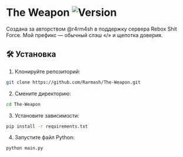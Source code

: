 # The Weapon ![Version](https://img.shields.io/badge/Latest-2.7.0.1/master-blue.svg)
Создана за авторством @r4rm4sh в поддержку сервера Rebox Shit Force. Мой префикс — обычный слэш «/» и щепотка доверия.

## 🛠️ Установка
1. Клонируйте репозиторий:
```BASH
git clone https://github.com/Rarmash/The-Weapon.git
```
2. Смените директорию:
```BASH
cd The-Weapon
```
3. Установите зависимости:
```BASH
pip install -r requirements.txt
```
4. Запустите файл Python:
```BASH
python main.py
```
